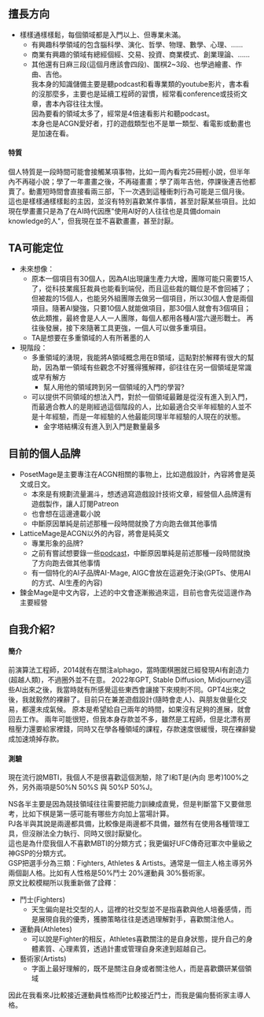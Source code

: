 ## 擅長方向
* 樣樣通樣樣鬆，每個領域都是入門以上、但專業未滿。  
  * 有興趣科學領域的包含腦科學、演化、哲學、物理、數學、心理、......  
  * 商業有興趣的領域有總經個經、交易、投資、商業模式、創業理論、......  
  * 其他還有日麻三段(這個月應該會四段)、圍棋2~3段、也學過繪畫、作曲、吉他。  
我本身的知識儲備主要是聽podcast和看專業類的youtube影片，書本看的沒那麼多，主要也是延續工程師的習慣，經常看conference或技術文章，書本內容往往太慢。  
因為要看的領域太多了，經常是4倍速看影片和聽podcast。  
本身也是ACGN愛好者，打的遊戲類型也不是單一類型、看電影或動畫也是加速在看。  

#### 特質
個人特質是一段時間可能會接觸某項事物，比如一周內看完25冊輕小說，但半年內不再碰小說；學了一年畫畫之後，不再碰畫畫；學了兩年吉他，停課後連吉他都賣了。動畫短時間會直接看兩三部，下一次遇到這種衝刺行為可能是三個月後。  
這也是樣樣通樣樣鬆的主因，並沒有特別喜歡某件事情，甚至討厭某些項目。比如現在學畫畫只是為了在AI時代因應"使用AI好的人往往也是具備domain knowledge的人"，但我現在並不喜歡畫畫，甚至討厭。

## TA可能定位
* 未來想像：
  * 原本一個項目有30個人，因為AI出現讓生產力大增，團隊可能只需要15人了，從科技業瘋狂裁員也能看到端倪，而且這些裁的職位是不會回補了；但被裁的15個人，也能另外組團隊去做另一個項目，所以30個人會是兩個項目。隨著AI變強，只要10個人就能做項目，那30個人就會有3個項目；依此類推，最終會是人人一人團隊，每個人都用各種AI當六邊形戰士。
再往後發展，接下來隨著工具更強，一個人可以做多重項目。
  * TA是想要在多重領域的人有所著墨的人
* 現階段：
  * 多重領域的湧現，我能將A領域概念用在B領域，這點對於解釋有很大的幫助，因為單一領域有些觀念不好獲得獲解釋，卻往往在另一個領域是常識或早有解方
    * 幫人用他的領域跨到另一個領域的入門的學習?
  * 可以提供不同領域的想法入門，對於一個領域最難是從沒有進入到入門，而最適合教人的是剛經過這個階段的人，比如最適合交半年經驗的人並不是十年經驗，而是一年經驗的人他最能同理半年經驗的人現在的狀態。
    * 金字塔結構沒有進入到入門是數量最多

## 目前的個人品牌
* PosetMage是主要專注在ACGN相關的事物上，比如遊戲設計，內容將會是英文或日文。
  * 本來是有規劃流量漏斗，想透過寫遊戲設計技術文章，經營個人品牌還有遊戲製作，讓人訂閱Patreon
  * 也會想在這邊連載小說
  * 中斷原因單純是前述那種一段時間就換了方向跑去做其他事情
* LatticeMage是ACGN以外的內容，將會是純英文
  * 專業形象的品牌?
  * 之前有嘗試想要錄一些[podcast](https://www.youtube.com/@LatticeMage/videos)，中斷原因單純是前述那種一段時間就換了方向跑去做其他事情
  * 有一個特化的AI子品牌AI-Mage, AIGC會放在這避免汙染(GPTs、使用AI的方式、AI生產的內容)
* 鍊金Mage是中文內容，上述的中文會逐漸搬過來這，目前也會先從這邊作為主要經營


## 自我介紹?

#### 簡介
前演算法工程師，2014就有在關注alphago，當時圍棋圈就已經發現AI有創造力(超越人類)，不過圈外並不在意。
2022年GPT, Stable Diffusion, Midjourney這些AI出來之後，我當時就有所感覺這些東西會讓接下來規則不同。GPT4出來之後，我就毅然的裸辭了。目前只在兼差遊戲設計(隨時會走人)、與朋友做量化交易，都還未成氣候。
原本是希望給自己兩年的時間，如果沒有足夠的進展，就會回去工作。
兩年可能很短，但我本身存款並不多，雖然是工程師，但是北漂有房租壓力還要給家裡錢，同時又在學各種領域的課程，存款速度很緩慢，現在裸辭變成加速燒掉存款。


#### 測驗
現在流行說MBTI，我個人不是很喜歡這個測驗，除了I和T是(內向 思考)100%之外，另外兩項是50%N 50%S 與 50%P 50%J。

NS各半主要是因為競技領域往往需要把能力訓練成直覺，但是判斷當下又要做思考，比如下棋是第一感可能有哪些方向加上當場計算。  
PJ各半與其說是兩邊都具備，比較像是兩邊都不具備，雖然有在使用各種管理工具，但沒辦法全力執行、同時又很討厭變化。  
這也是為什麼我個人不喜歡MBTI的分類方式；我更偏好UFC傳奇冠軍次中量級之神GSP的分類方式。  
GSP把選手分為三類：Fighters, Athletes & Artists。通常是一個主人格主導另外兩個副人格。比如有人性格是50%鬥士 20%運動員 30%藝術家。  
原文比較模糊所以我重新做了詮釋：
* 鬥士(Fighters)
  * 天生偏向是社交型的人，這裡的社交型並不是指喜歡與他人培養感情，而是展現自我的優秀，獲勝策略往往是透過理解對手，喜歡關注他人。
* 運動員(Athletes)
  * 可以說是Fighter的相反，Athletes喜歡關注的是自身狀態，提升自己的身體素質、心理素質，透過計畫或管理自身來達到超越自己。
* 藝術家(Artists)
  * 字面上最好理解的，既不是關注自身或者關注他人，而是喜歡鑽研某個領域

因此在我看來J比較接近運動員性格而P比較接近鬥士，而我是偏向藝術家主導人格。

